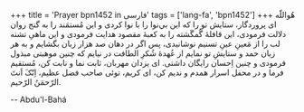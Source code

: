 +++
title = 'Prayer bpn1452 in فارسی'
tags = ['lang-fa', 'bpn1452']
+++
هُواللّه
ای پروردگار، ستايش تو را که اين بي‌نوا را با نوا کردی و اين مُستمَند را به گنج روان دلالت فرمودی، اين قافلۀ گُمگَشته را به کعبۀ مقصود هدايت فرمودی و اين ماهیِ تشنه لب را از مَعينِ عينِ تسنيم نوشانيدی، پس اگر در دهان صد هزار زبان بگشايم و به هر زبان حمد و ستايشِ تو نمايم از عُهدۀ شُکرِ الطافت در نيايم که چنين موهبتی مبذول فرمودی و چنين اِحسان رايگان داشتی. ای يزدان مهربان، ثابت نما و نابت کن، مُستقيم فرما و در محفل اسرار همدم و نديم کن، ای کريم، توئی صاحب فضل عظيم، اِنّکَ اَنتَ الرّحمَنُ الرّحيم.

-- Abdu'l-Bahá
